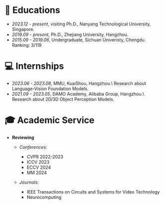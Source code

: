 
# 📖 Educations
- *2023.12 - present*, visiting Ph.D., Nanyang Technological University, Singapore.
- *2019.09 - present*, Ph.D., Zhejiang University, Hangzhou.
- *2015.09 - 2019.06*, Undergraduate, Sichuan Univeristy, Chengdu. Ranking: 3/119


# 💻 Internships
- *2023.06 - 2023.08*,  MMU, KuaiShou, Hangzhou.\\
  Research about Language-Vision Foundation Models.
- *2021.09 - 2023.05*,  DAMO Academy, Alibaba Group, Hangzhou.\\
  Research about 2D/3D Object Perception Models.

# 🎓 Academic Service
- **Reviewing**  
  - *Conferences*:  
    - CVPR 2022-2023  
    - ICCV 2023
    - ECCV 2024
    - MM 2024

  - *Journals*:
    - IEEE Transactions on Circuits and Systems for Video Technology
    - Neurocomputing
